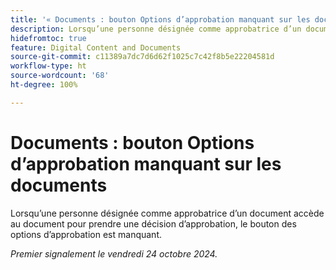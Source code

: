 ```yaml
---
title: '« Documents : bouton Options d’approbation manquant sur les documents »'
description: Lorsqu’une personne désignée comme approbatrice d’un document accède au document pour prendre une décision d’approbation, le bouton des options d’approbation est manquant.
hidefromtoc: true
feature: Digital Content and Documents
source-git-commit: c11389a7dc7d6d62f1025c7c42f8b5e22204581d
workflow-type: ht
source-wordcount: '68'
ht-degree: 100%

---
```


# Documents : bouton Options d’approbation manquant sur les documents

Lorsqu’une personne désignée comme approbatrice d’un document accède au document pour prendre une décision d’approbation, le bouton des options d’approbation est manquant.

_Premier signalement le vendredi 24 octobre 2024._
